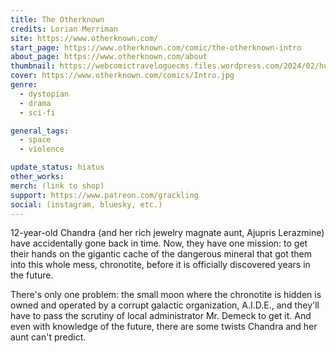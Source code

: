 ```yaml
---
title: The Otherknown
credits: Lorian Merriman
site: https://www.otherknown.com/
start_page: https://www.otherknown.com/comic/the-otherknown-intro
about_page: https://www.otherknown.com/about
thumbnail: https://webcomictraveloguecms.files.wordpress.com/2024/02/hubbox_otherknown.png
cover: https://www.otherknown.com/comics/Intro.jpg
genre: 
  - dystopian
  - drama
  - sci-fi

general_tags: 
  - space
  - violence

update_status: hiatus
other_works:
merch: (link to shop)
support: https://www.patreon.com/grackling
social: (instagram, bluesky, etc.)
---
```


12-year-old Chandra (and her rich jewelry magnate aunt, Ajupris Lerazmine) have accidentally gone back in time. Now, they have one mission: to get their hands on the gigantic cache of the dangerous mineral that got them into this whole mess, chronotite, before it is officially discovered years in the future.

There's only one problem: the small moon where the chronotite is hidden is owned and operated by a corrupt galactic organization, A.I.D.E., and they'll have to pass the scrutiny of local administrator Mr. Demeck to get it. And even with knowledge of the future, there are some twists Chandra and her aunt can't predict.